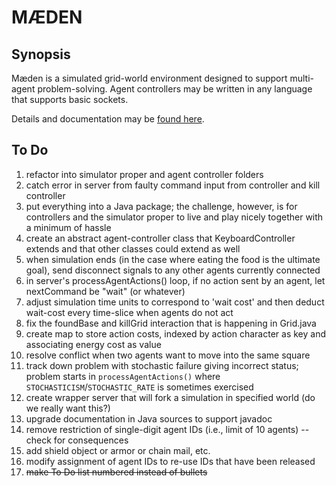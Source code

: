 # M&AElig;DEN

## Synopsis

M&aelig;den is a simulated grid-world environment
designed to support multi-agent problem-solving.
Agent controllers may be written in any language 
that supports basic sockets.

Details and documentation may be 
[found here](http://www.westmont.edu/~iba/maeden/).

## To Do

1. refactor into simulator proper and agent controller folders
2. catch error in server from faulty command input from controller and kill controller
3. put everything into a Java package; the challenge, however, is for controllers and
the simulator proper to live and play nicely together with a minimum of hassle
4. create an abstract agent-controller class that KeyboardController extends
and that other classes could extend as well
5. when simulation ends 
(in the case where eating the food is the ultimate goal),
send disconnect signals to any other agents currently connected
6. in server's processAgentActions() loop, if no action sent by an agent, let nextCommand be "wait" (or whatever)
7. adjust simulation time units to correspond to 'wait cost'
and then deduct wait-cost every time-slice when agents do not act
8. fix the foundBase and killGrid interaction that is happening in Grid.java
9. create map to store action costs, indexed by action character as key and associating energy cost as value
10. resolve conflict when two agents want to move into the same square
11. track down problem with stochastic failure giving incorrect status; 
problem starts in `processAgentActions()`
where `STOCHASTICISM`/`STOCHASTIC_RATE` is sometimes exercised
12. create wrapper server that will fork a simulation in specified world 
(do we really want this?)
13. upgrade documentation in Java sources to support javadoc
14. remove restriction of single-digit agent IDs (i.e., limit of 10 agents) -- check for consequences
15. add shield object or armor or chain mail, etc.
16. modify assignment of agent IDs to re-use IDs that have been released
17. ~~make To Do list numbered instead of bullets~~